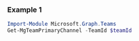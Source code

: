 ### Example 1
```powershell
Import-Module Microsoft.Graph.Teams
Get-MgTeamPrimaryChannel -TeamId $teamId
```
